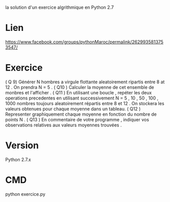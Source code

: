 la solution d'un exercice algrithmique en Python 2.7

# Lien 
https://www.facebook.com/groups/pythonMaroc/permalink/2629935813753547/

# Exercice
( Q 9)  Générer N hombres a virgule flottante aleatoirement ripartis entre 8 at 12 . On prendra N = 5 . 
( Q10 ) Calculer la moyenne de cet ensemble de monbres et l'afficher . 
( Q11 ) En utilisant une boucle , repéter les deux operations precedentes en utilisant successivement N = 5 , 10 , 50 , 100 , 1000 nombres toujours aleatoirement répartis entre 8 et 12 . On stockera les valeurs obtenues pour chaque moyenne dans un tableau.
( Q12 ) Representer graphiquement chaque moyenne en fonction du nombre de points N . 
( Q13 ) En commentaire de votre programme , indiquer vos observations relatives aux valeurs moyennes trouvées .

# Version
Python 2.7.x

# CMD
python exercice.py
